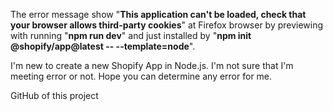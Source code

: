 The error message show "**This application can't be loaded, check that your browser allows third-party cookies**" at Firefox browser by previewing with running "**npm run dev**" and just installed by "**npm init @shopify/app@latest -- --template=node**".

I'm new to create a new Shopify App in Node.js. I'm not sure that I'm meeting error or not. Hope you can determine any error for me.

GitHub of this project 